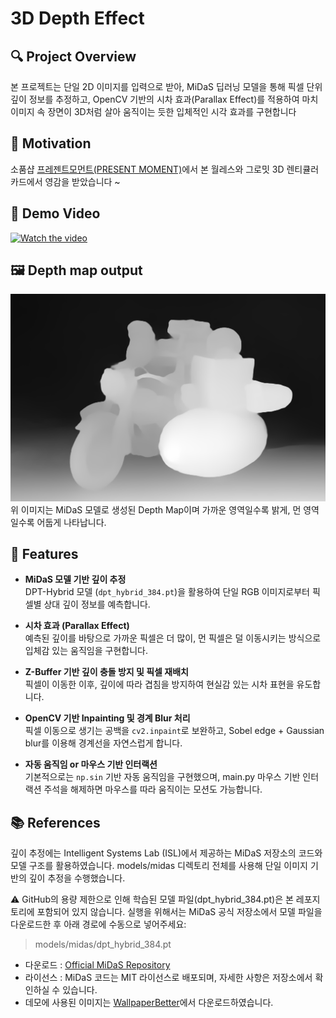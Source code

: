 # 3D Depth Effect

## 🔍 Project Overview
본 프로젝트는 단일 2D 이미지를 입력으로 받아, MiDaS 딥러닝 모델을 통해 픽셀 단위 깊이 정보를 추정하고, OpenCV 기반의 시차 효과(Parallax Effect)를 적용하여 마치 이미지 속 장면이 3D처럼 살아 움직이는 듯한 입체적인 시각 효과를 구현합니다

## 🎯 Motivation
소품샵 [프레젠트모먼트(PRESENT MOMENT)](https://presentmoment.kr/85/?idx=150#prod_detail_detail)에서 본 월레스와 그로밋 3D 렌티큘러 카드에서 영감을 받았습니다 ~ 

## 🎥 Demo Video
[![Watch the video](https://img.youtube.com/vi/tYM8hmwlflc/0.jpg)](https://youtu.be/tYM8hmwlflc?si=88IS8XDW7v8pksEm)

## 🖼️ Depth map output 
![Depth Map](images/output.png)
위 이미지는 MiDaS 모델로 생성된 Depth Map이며 가까운 영역일수록 밝게, 먼 영역일수록 어둡게 나타납니다.


## 🔧 Features
- **MiDaS 모델 기반 깊이 추정**  
  DPT-Hybrid 모델 (`dpt_hybrid_384.pt`)을 활용하여 단일 RGB 이미지로부터 픽셀별 상대 깊이 정보를 예측합니다.

- **시차 효과 (Parallax Effect)**  
  예측된 깊이를 바탕으로 가까운 픽셀은 더 많이, 먼 픽셀은 덜 이동시키는 방식으로 입체감 있는 움직임을 구현합니다.

- **Z-Buffer 기반 깊이 충돌 방지 및 픽셀 재배치**  
  픽셀이 이동한 이후, 깊이에 따라 겹침을 방지하여 현실감 있는 시차 표현을 유도합니다.

- **OpenCV 기반 Inpainting 및 경계 Blur 처리**  
  픽셀 이동으로 생기는 공백을 `cv2.inpaint`로 보완하고, Sobel edge + Gaussian blur를 이용해 경계선을 자연스럽게 합니다. 

- **자동 움직임 or 마우스 기반 인터랙션**  
  기본적으로는 `np.sin` 기반 자동 움직임을 구현했으며, main.py 마우스 기반 인터랙션 주석을 해제하면 마우스를 따라 움직이는 모션도 가능합니다.

## 📚 References
깊이 추정에는 Intelligent Systems Lab (ISL)에서 제공하는 MiDaS 저장소의 코드와 모델 구조를 활용하였습니다.
models/midas 디렉토리 전체를 사용해 단일 이미지 기반의 깊이 추정을 수행했습니다.

⚠️ GitHub의 용량 제한으로 인해 학습된 모델 파일(dpt_hybrid_384.pt)은 본 레포지토리에 포함되어 있지 않습니다.
실행을 위해서는 MiDaS 공식 저장소에서 모델 파일을 다운로드한 후 아래 경로에 수동으로 넣어주세요:
> models/midas/dpt_hybrid_384.pt
- 다운로드 : [Official MiDaS Repository](https://github.com/isl-org/MiDaS)
- 라이선스 : MiDaS 코드는 MIT 라이선스로 배포되며, 자세한 사항은 저장소에서 확인하실 수 있습니다.
- 데모에 사용된 이미지는 [WallpaperBetter](https://www.wallpaperbetter.com/ko)에서 다운로드하였습니다.

  
